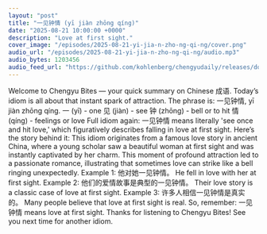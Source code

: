 ```yaml
---
layout: "post"
title: "一见钟情 (yī jiàn zhōng qíng)"
date: "2025-08-21 10:00:00 +0000"
description: "Love at first sight."
cover_image: "/episodes/2025-08-21-yi-jia-n-zho-ng-qi-ng/cover.png"
audio_url: "/episodes/2025-08-21-yi-jia-n-zho-ng-qi-ng/audio.mp3"
audio_bytes: 1203456
audio_feed_url: "https://github.com/kohlenberg/chengyudaily/releases/download/v20250821-yi-jia-n-zho-ng-qi-ng/2025-08-21-yi-jia-n-zho-ng-qi-ng.mp3"
---
```


Welcome to Chengyu Bites — your quick summary on Chinese 成语. Today’s idiom is all about that instant spark of attraction.  The phrase is: 一见钟情, yī jiàn zhōng qíng.  一 (yī) - one  见 (jiàn) - see  钟 (zhōng) - bell or to hit  情 (qíng) - feelings or love  Full idiom again: 一见钟情 means literally 'see once and hit love,' which figuratively describes falling in love at first sight.  Here’s the story behind it:  This idiom originates from a famous love story in ancient China, where a young scholar saw a beautiful woman at first sight and was instantly captivated by her charm. This moment of profound attraction led to a passionate romance, illustrating that sometimes love can strike like a bell ringing unexpectedly.  Example 1: 他对她一见钟情。  He fell in love with her at first sight.  Example 2: 他们的爱情故事是典型的一见钟情。  Their love story is a classic case of love at first sight.  Example 3: 许多人相信一见钟情是真实的。  Many people believe that love at first sight is real.  So, remember: 一见钟情 means love at first sight. Thanks for listening to Chengyu Bites! See you next time for another idiom.
